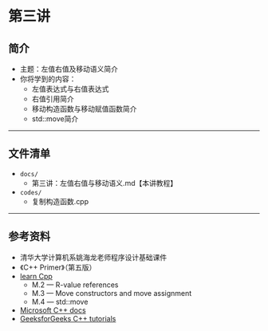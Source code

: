 # 第三讲

## 简介

- 主题：左值右值及移动语义简介
- 你将学到的内容：
  - 左值表达式与右值表达式
  - 右值引用简介
  - 移动构造函数与移动赋值函数简介
  - std::move简介

------

## 文件清单

- `docs/`
  - 第三讲：左值右值与移动语义.md【本讲教程】
- `codes/`
  - 复制构造函数.cpp

------

## 参考资料

- 清华大学计算机系姚海龙老师程序设计基础课件
- 《C++ Primer》（第五版）
- [learn Cpp](https://www.learncpp.com/)
  - M.2 — R-value references
  - M.3 — Move constructors and move assignment
  - M.4 — std::move
- [Microsoft C++ docs](https://docs.microsoft.com/en-us/cpp/cpp/?view=msvc-170)
- [GeeksforGeeks C++ tutorials](https://www.geeksforgeeks.org/c-plus-plus/)
